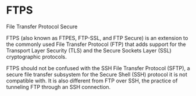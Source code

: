 # FTPS


File Transfer Protocol Secure

FTPS (also known as FTPES, FTP-SSL, and FTP Secure) is an extension to
the commonly used File Transfer Protocol (FTP) that adds support for the
Transport Layer Security (TLS) and the Secure Sockets Layer (SSL)
cryptographic protocols.

FTPS should not be confused with the SSH File Transfer Protocol (SFTP),
a secure file transfer subsystem for the Secure Shell (SSH) protocol it
is not compatible with. It is also different from FTP over SSH, the
practice of tunneling FTP through an SSH connection.

